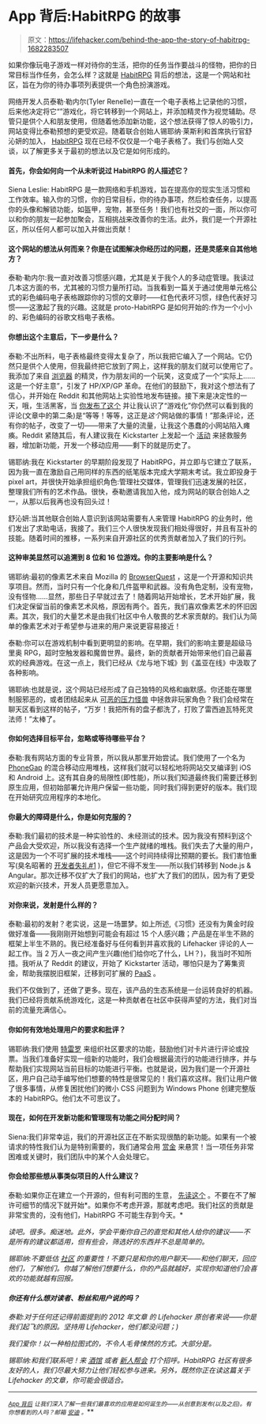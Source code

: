 # App 背后:HabitRPG 的故事

> 原文：<https://lifehacker.com/behind-the-app-the-story-of-habitrpg-1682283507>

如果你像玩电子游戏一样对待你的生活，把你的任务当作要战斗的怪物，把你的日常目标当作任务，会怎么样？这就是 [HabitRPG](https://habitrpg.com/) 背后的想法，这是一个网站和社区，旨在为你的待办事项列表提供一个角色扮演游戏。



网络开发人员泰勒·勒内尔(Tyler Renelle)一直在一个电子表格上记录他的习惯，后来他决定将它“”游戏化，将它转移到一个网站上，并添加精灵作为视觉辅助。尽管只是供个人和朋友使用，但随着他添加新功能，这个想法获得了惊人的吸引力，网站变得比泰勒预想的更受欢迎。随着联合创始人锡耶纳·莱斯利和首席执行官舒沁妍的加入， [HabitRPG](http://lifehacker.com/habitrpg-turns-better-behavior-into-a-game-of-survival-5976476) 现在已经不仅仅是一个电子表格了。我们与创始人交谈，以了解更多关于最初的想法以及它是如何形成的。

#### 首先，你会如何向一个从未听说过 HabitRPG 的人描述它？

Siena Leslie: HabitRPG 是一款网络和手机游戏，旨在提高你的现实生活习惯和工作效率。输入你的习惯，你的日常目标，你的待办事项，然后检查任务，以提高你的头像和解锁功能，如盔甲，宠物，甚至任务！我们也有社交的一面，所以你可以和你的朋友一起参加聚会，互相挑战来改善你的生活。此外，我们是一个开源社区，所以任何人都可以加入并做出贡献！

#### 这个网站的想法从何而来？你是在试图解决你经历过的问题，还是灵感来自其他地方？

泰勒·勒内尔:我一直对改善习惯感兴趣，尤其是关于我个人的多动症管理。我读过几本这方面的书，尤其被的习惯力量所打动。当我看到一篇关于通过使用单元格公式的彩色编码电子表格跟踪你的习惯的文章时——红色代表坏习惯，绿色代表好习惯——这激起了我的兴趣。这就是 proto-HabitRPG 是如何开始的:作为一个小小的、彩色编码的谷歌文档电子表格。

#### 你想出这个主意后，下一步是什么？

泰勒:不出所料，电子表格最终变得太复杂了，所以我把它编入了一个网站。它仍然只是供个人使用，但我最终把它放到了网上，这样我的朋友们就可以使用它了。我添加了来自 [浏览器](http://browserquest.mozilla.org/) 的精灵，作为朋友间的一个玩笑，这变成了一个“实际上……这是一个好主意”，引发了 HP/XP/GP 革命。在他们的鼓励下，我对这个想法有了信心，并开始在 Reddit 和其他网站上实验性地发布链接。接下来是决定性的一天，哦，生活黑客，当 [你发布了这个](https://lifehacker.com/gamify-your-life-a-guide-to-incentivizing-everything-5975824) 并让我认识了“游戏化”你仍然可以看到我的评论(文章中的第二条)是“等等！等等，这正是*这个*网站做的事情！”那条评论，还有你的帖子，改变了一切——带来了大量的流量，让我这个愚蠢的小网站陷入瘫痪。Reddit 紧随其后，有人建议我在 Kickstarter 上发起一个 [活动](https://www.kickstarter.com/projects/lefnire/habitrpg-mobile) 来拯救服务器，增加新功能，开发一个移动应用——剩下的就是历史了。

锡耶纳:我在 Kickstarter 的早期阶段发现了 HabitRPG，并立即与它建立了联系，因为我一直在激励自己用同样的东西的纸笔版本完成大学期末考试。我立即投身于 pixel art，并很快开始承担组织角色:管理社交媒体，管理我们迅速发展的社区，整理我们所有的艺术作品。很快，泰勒邀请我加入他，成为网站的联合创始人之一，从那以后我再也没有回头过！

舒沁妍:当其他联合创始人意识到该网站需要有人来管理 HabitRPG 的业务时，他们发出了求助电话，我接了。我们三个人很快发现我们相处得很好，并且有互补的技能。随着时间的推移，一系列来自开源社区的优秀贡献者加入了我们的行列。

#### 这种审美显然可以追溯到 8 位和 16 位游戏。你的主要影响是什么？

锡耶纳:最初的像素艺术来自 Mozilla 的 [BrowserQuest](http://browserquest.mozilla.org/) ，这是一个开源和知识共享项目。然而，当时只有一个化身和几件盔甲和武器。没有角色定制，没有宠物，没有怪物……显然，那些日子早就过去了！随着网站开始增长，艺术开始扩展，我们决定保留当前的像素艺术风格，原因有两个。首先，我们喜欢像素艺术的怀旧因素。其次，我们的大量艺术是由我们社区中令人敬畏的艺术家贡献的。我们认为简单的像素艺术对于希望参与进来的用户来说更容易接近！

泰勒:你可以在游戏机制中看到更明显的影响。在早期，我们的影响主要是超级马里奥 RPG，超时空触发器和魔兽世界。最终，新的贡献者开始带来他们自己最喜欢的经典游戏。在这一点上，我们已经从《龙与地下城》到《盖亚在线》中汲取了各种影响。

锡耶纳:也就是说，这个网站已经形成了自己独特的风格和幽默感。你还能在哪里制服邪恶的，或者团结起来从 [可恶的压力怪兽](http://habitrpg.wikia.com/wiki/The_Abominable_Stressbeast_of_the_Sto%C3%AFkalm_Steppes) 中拯救非玩家角色？我们会经常在聊天区看到这样的帖子，“万岁！我把所有的盘子都洗了，打败了雷西迪瓦特死灵法师！”太棒了。

#### 你如何选择目标平台，忽略或等待哪些平台？

泰勒:我有网站方面的专业背景，所以我从那里开始尝试。我们使用了一个名为 [PhoneGap](http://phonegap.com/) 的混合移动应用堆栈，这样我们就可以轻松地将网站交叉编译到 iOS 和 Android 上。这有其自身的局限性(即性能)，所以我们知道最终我们需要迁移到原生应用，但初始部署允许用户保留一些功能，同时我们得到更好的版本。我们现在开始研究应用程序的本地化。

#### 你最大的障碍是什么，你是如何克服的？

泰勒:我们最初的技术是一种实验性的、未经测试的技术。因为我没有预料到这个产品会大受欢迎，所以我没有选择一个生产就绪的堆栈。我们失去了大量的用户，这是因为一个不可扩展的技术堆栈——这个时间持续得比预期的要长。我们害怕重写(臭名昭著的 [开发者失礼#1](http://www.joelonsoftware.com/articles/fog0000000069.html) )，但它不得不发生——所以我们转移到 Node.js & Angular。那次迁移不仅扩大了我们的网站，也扩大了我们的团队，因为有了更受欢迎的新兴技术，开发人员更愿意加入。

#### 对你来说，发射是什么样的？

泰勒:最初的发射？老实说，这是一场噩梦。如上所述,《习惯》还没有为黄金时段做好准备——我刚刚开始想到可能会有超过 15 个人感兴趣；产品是在半生不熟的框架上半生不熟的。我已经准备好与任何看到并喜欢我的 Lifehacker 评论的人一起工作。当 2 万人一夜之间产生兴趣(他们给你吃了什么，LH？)，我当时不知所措。我听从了 Reddit 的建议，开始了 Kickstarter 活动，哪怕只是为了筹集资金，帮助我摆脱旧框架，迁移到可扩展的 [PaaS](http://en.wikipedia.org/wiki/Platform_as_a_service) 。

我们不仅做到了，还做了更多。现在，该产品的生态系统是一台运转良好的机器。我们已经将贡献系统游戏化，这是一种贡献者在社区中获得声望的方法，我们对当前的流量充满信心。

#### 你如何有效地处理用户的要求和批评？

锡耶纳:我们使用 [特雷罗](https://trello.com/) 来组织社区要求的功能，鼓励他们对卡片进行评论或投票。当我们准备好实现一组新的功能时，我们会根据最流行的功能进行排序，并与帮助我们实现网站当前目标的功能进行平衡。也就是说，因为我们是一个开源社区，用户自己动手编写他们想要的特性是很常见的！我们喜欢这样。我们让用户做了很多事情，从修复困扰他们的微小 CSS 问题到为 Windows Phone 创建完整版本的 HabitRPG。他们太不可思议了。

#### 现在，如何在开发新功能和管理现有功能之间分配时间？

Siena:我们非常幸运，我们的开源社区正在不断实现很酷的新功能。如果有一个被请求的特性我们认为是特别需要的，我们通常会用 [赏金](https://www.bountysource.com/) 来悬赏！当一项任务非常困难或关键时，我们团队中的某个人会处理它。

#### 你会给那些想从事类似项目的人什么建议？

泰勒:如果你正在建立一个开源的，但有利可图的生意， [先读这个](http://www.amazon.com/gp/product/B0043D2E3Q/ref=oh_aui_d_detailpage_o00_?asc_campaign=InlineText&asc_refurl=https://lifehacker.com/behind-the-app-the-story-of-habitrpg-1682283507&asc_source=&ie=UTF8&psc=1&tag=kinjalifehackerlink-20) 。不要在不了解许可细节的情况下就开始*。如果你不考虑开源，那就考虑吧。我们社区的贡献是非常宝贵的，没有他们，HabitRPG 不可能生存到今天。*

*读吧。很多。痴迷地。此外，学会平衡你自己的直觉和其他人给你的建议——不是所有的建议都适用，但有些会，筛选好的东西并不总是简单的。*

*锡耶纳:不要低估 [社区](https://backtalk.kinja.com/how-i-got-started-with-habitrpg-and-you-can-too-1679997417) 的重要性！不要只是和你的用户聊天——和他们聊天，回应他们，了解他们。你越了解他们想要什么，你的产品就越好，实现你知道他们会喜欢的功能就越有回报。*

#### *你还有什么想对读者、粉丝和用户说的吗？*

*泰勒:对于任何还记得前面提到的 2012 年文章 的 Lifehacker 原创者来说——你是我们起飞的原因。坚持用 Lifehacker，他们都没问题；)*

*我们爱你！以一种柏拉图式的，不令人毛骨悚然的方式。大部分是。*

*锡耶纳:和我们联系吧！来 [酒馆](http://habitrpg.wikia.com/wiki/Tavern) 或者 [新人帮会](http://habitrpg.wikia.com/wiki/FAQ#How_do_I_Join_a_Guild.3F_.2F_Is_There_a_Newbies_Guild_I_can_Join.3F) 打个招呼。HabitRPG 社区有很多友好的人，我们尽最大努力让他们轻松参与进来。另外，既然你正在读这篇关于 Lifehacker 的文章，你可能会很适合。*

* * *

*<small></small>*[<small>*App 背后*</small>](http://lifehacker.com/behindtheapp) <small>*让我们深入了解一些我们最喜欢的应用是如何诞生的——从创意到发布(以及之后)。有你想看到的人吗？邮箱*</small> [<small>*安迪*</small>](mailto:andy@lifehacker.com) <small>*。*</small>**